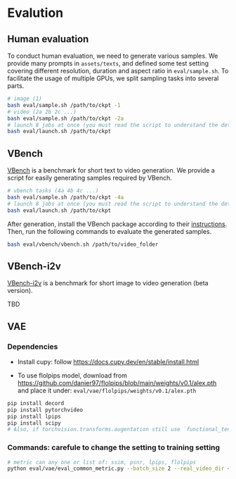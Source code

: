 # Evalution

## Human evaluation

To conduct human evaluation, we need to generate various samples. We provide many prompts in `assets/texts`, and defined some test setting covering different resolution, duration and aspect ratio in `eval/sample.sh`. To facilitate the usage of multiple GPUs, we split sampling tasks into several parts.

```bash
# image (1)
bash eval/sample.sh /path/to/ckpt -1
# video (2a 2b 2c ...)
bash eval/sample.sh /path/to/ckpt -2a
# launch 8 jobs at once (you must read the script to understand the details)
bash eval/launch.sh /path/to/ckpt
```

## VBench

[VBench](https://github.com/Vchitect/VBench) is a benchmark for short text to video generation. We provide a script for easily generating samples required by VBench.

```bash
# vbench tasks (4a 4b 4c ...)
bash eval/sample.sh /path/to/ckpt -4a
# launch 8 jobs at once (you must read the script to understand the details)
bash eval/launch.sh /path/to/ckpt
```

After generation, install the VBench package according to their [instructions](https://github.com/Vchitect/VBench?tab=readme-ov-file#hammer-installation). Then, run the following commands to evaluate the generated samples.

```bash
bash eval/vbench/vbench.sh /path/to/video_folder
```

## VBench-i2v

[VBench-i2v](https://github.com/Vchitect/VBench/tree/master/vbench2_beta_i2v) is a benchmark for short image to video generation (beta version).

TBD

## VAE

### Dependencies

- Install cupy: follow https://docs.cupy.dev/en/stable/install.html

- To use flolpips model, download from https://github.com/danier97/flolpips/blob/main/weights/v0.1/alex.pth and place it under: `eval/vae/flolpips/weights/v0.1/alex.pth`

``` bash
pip install decord
pip install pytorchvideo
pip install lpips
pip install scipy
# Also, if torchvision.transforms.augentation still use `functional_tensor` and cause error,change to use `_functional_tensor`, follow https://blog.csdn.net/lanxing147/article/details/136625264
```


### Commands: carefule to change the setting to training setting

```bash
# metric can any one or list of: ssim, psnr, lpips, flolpips
python eval/vae/eval_common_metric.py --batch_size 2 --real_video_dir <path/to/original/videos> --generated_video_dir <path/to/generated/videos> --device cuda --sample_fps 24 --crop_size 256 --resolution 256 --num_frames 17 --sample_rate 1 --metric ssim psnr lpips flolpips
```
